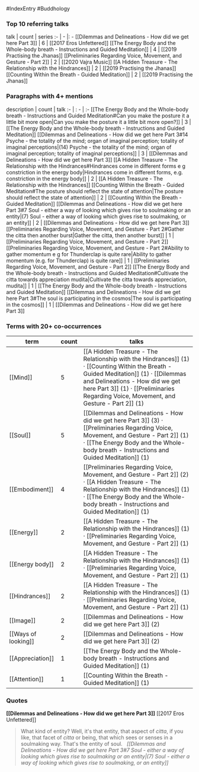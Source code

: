#IndexEntry #Buddhology

### Top 10 referring talks
talk | count | series
:- | - |: -
[[Dilemmas and Delineations - How did we get here Part 3]] | 6 | [[2017 Eros Unfettered]]
[[The Energy Body and the Whole-body breath - Instructions and Guided Meditation]] | 4 | [[2019 Practising the Jhanas]]
[[Preliminaries Regarding Voice, Movement, and Gesture - Part 2]] | 2 | [[2020 Vajra Music]]
[[A Hidden Treasure - The Relationship with the Hindrances]] | 2 | [[2019 Practising the Jhanas]]
[[Counting Within the Breath - Guided Meditation]] | 2 | [[2019 Practising the Jhanas]]

### Paragraphs with 4+ mentions
description | count | talk
:- | : - | :-
[[The Energy Body and the Whole-body breath - Instructions and Guided Meditation#Can you make the posture it a little bit more open\|Can you make the posture it a little bit more open?]] | 3 | [[The Energy Body and the Whole-body breath - Instructions and Guided Meditation]]
[[Dilemmas and Delineations - How did we get here Part 3#14 Psyche - the totality of the mind; organ of imaginal perception; totality of imaginal perceptions\|(14) Psyche - the totality of the mind; organ of imaginal perception; totality of imaginal perceptions]] | 3 | [[Dilemmas and Delineations - How did we get here Part 3]]
[[A Hidden Treasure - The Relationship with the Hindrances#Hindrances come in different forms e g constriction in the energy body\|Hindrances come in different forms, e.g. constriction in the energy body]] | 2 | [[A Hidden Treasure - The Relationship with the Hindrances]]
[[Counting Within the Breath - Guided Meditation#The posture should reflect the state of attention\|The posture should reflect the state of attention]] | 2 | [[Counting Within the Breath - Guided Meditation]]
[[Dilemmas and Delineations - How did we get here Part 3#7 Soul - either a way of looking which gives rise to soulmaking or an entity\|(7) Soul - either a way of looking which gives rise to soulmaking, or an entity]] | 2 | [[Dilemmas and Delineations - How did we get here Part 3]]
[[Preliminaries Regarding Voice, Movement, and Gesture - Part 2#Gather the citta then another burst\|Gather the citta, then another burst]] | 1 | [[Preliminaries Regarding Voice, Movement, and Gesture - Part 2]]
[[Preliminaries Regarding Voice, Movement, and Gesture - Part 2#Ability to gather momentum e g for Thunderclap is quite rare\|Ability to gather momentum (e.g. for Thunderclap) is quite rare]] | 1 | [[Preliminaries Regarding Voice, Movement, and Gesture - Part 2]]
[[The Energy Body and the Whole-body breath - Instructions and Guided Meditation#Cultivate the citta towards appreciation mudita\|Cultivate the citta towards appreciation, mudita]] | 1 | [[The Energy Body and the Whole-body breath - Instructions and Guided Meditation]]
[[Dilemmas and Delineations - How did we get here Part 3#The soul is participating in the cosmos\|The soul is participating in the cosmos]] | 1 | [[Dilemmas and Delineations - How did we get here Part 3]]

### Terms with 20+ co-occurrences
term | count | talks
-|-|-
[[Mind]] | 5 | <span class="counts">[[A Hidden Treasure - The Relationship with the Hindrances]] (1) · [[Counting Within the Breath - Guided Meditation]] (1) · [[Dilemmas and Delineations - How did we get here Part 3]] (1) · [[Preliminaries Regarding Voice, Movement, and Gesture - Part 2]] (1)</span> 
[[Soul]] | 5 | <span class="counts">[[Dilemmas and Delineations - How did we get here Part 3]] (3) · [[Preliminaries Regarding Voice, Movement, and Gesture - Part 2]] (1) · [[The Energy Body and the Whole-body breath - Instructions and Guided Meditation]] (1)</span> 
[[Embodiment]] | 4 | <span class="counts">[[Preliminaries Regarding Voice, Movement, and Gesture - Part 2]] (2) · [[A Hidden Treasure - The Relationship with the Hindrances]] (1) · [[The Energy Body and the Whole-body breath - Instructions and Guided Meditation]] (1)</span> 
[[Energy]] | 2 | <span class="counts">[[A Hidden Treasure - The Relationship with the Hindrances]] (1) · [[Preliminaries Regarding Voice, Movement, and Gesture - Part 2]] (1)</span> 
[[Energy body]] | 2 | <span class="counts">[[A Hidden Treasure - The Relationship with the Hindrances]] (1) · [[Preliminaries Regarding Voice, Movement, and Gesture - Part 2]] (1)</span> 
[[Hindrances]] | 2 | <span class="counts">[[A Hidden Treasure - The Relationship with the Hindrances]] (1) · [[Preliminaries Regarding Voice, Movement, and Gesture - Part 2]] (1)</span> 
[[Image]] | 2 | <span class="counts">[[Dilemmas and Delineations - How did we get here Part 3]] (2)</span> 
[[Ways of looking]] | 2 | <span class="counts">[[Dilemmas and Delineations - How did we get here Part 3]] (2)</span> 
[[Appreciation]] | 1 | <span class="counts">[[The Energy Body and the Whole-body breath - Instructions and Guided Meditation]] (1)</span> 
[[Attention]] | 1 | <span class="counts">[[Counting Within the Breath - Guided Meditation]] (1)</span> 

### Quotes
**[[Dilemmas and Delineations - How did we get here Part 3]]**
<span class="counts">[[2017 Eros Unfettered]]</span>
> What kind of entity? Well, it's that entity, that aspect of _citta_, if you like, that facet of _citta_ or being, that which sees or senses in a soulmaking way. That's the entity of soul. &nbsp;&nbsp;<span class="counts">_[[Dilemmas and Delineations - How did we get here Part 3#7 Soul - either a way of looking which gives rise to soulmaking or an entity|(7) Soul - either a way of looking which gives rise to soulmaking, or an entity]]_</span>


